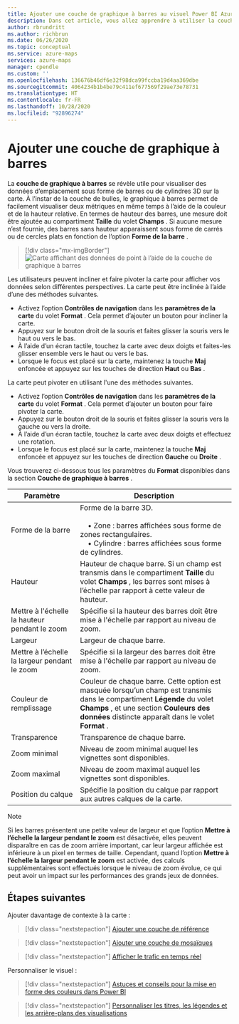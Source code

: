```yaml
---
title: Ajouter une couche de graphique à barres au visuel Power BI Azure Maps | Microsoft Azure Maps
description: Dans cet article, vous allez apprendre à utiliser la couche de graphique à barres dans le visuel Microsoft Azure Maps pour Power BI.
author: rbrundritt
ms.author: richbrun
ms.date: 06/26/2020
ms.topic: conceptual
ms.service: azure-maps
services: azure-maps
manager: cpendle
ms.custom: ''
ms.openlocfilehash: 136676b46df6e32f98dca99fccba19d4aa369dbe
ms.sourcegitcommit: 4064234b1b4be79c411ef677569f29ae73e78731
ms.translationtype: HT
ms.contentlocale: fr-FR
ms.lasthandoff: 10/28/2020
ms.locfileid: "92896274"
---
```

# <a name="add-a-bar-chart-layer"></a>Ajouter une couche de graphique à barres

La **couche de graphique à barres** se révèle utile pour visualiser des données d’emplacement sous forme de barres ou de cylindres 3D sur la carte. À l’instar de la couche de bulles, le graphique à barres permet de facilement visualiser deux métriques en même temps à l’aide de la couleur et de la hauteur relative. En termes de hauteur des barres, une mesure doit être ajoutée au compartiment **Taille** du volet **Champs** . Si aucune mesure n’est fournie, des barres sans hauteur apparaissent sous forme de carrés ou de cercles plats en fonction de l’option **Forme de la barre** .

> [!div class="mx-imgBorder"]
> ![Carte affichant des données de point à l’aide de la couche de graphique à barres](media/power-bi-visual/bar-chart-layer-styled.png)

Les utilisateurs peuvent incliner et faire pivoter la carte pour afficher vos données selon différentes perspectives. La carte peut être inclinée à l’aide d’une des méthodes suivantes.

-   Activez l’option **Contrôles de navigation** dans les **paramètres de la carte** du volet **Format** . Cela permet d’ajouter un bouton pour incliner la carte.
-   Appuyez sur le bouton droit de la souris et faites glisser la souris vers le haut ou vers le bas.
-   À l’aide d’un écran tactile, touchez la carte avec deux doigts et faites-les glisser ensemble vers le haut ou vers le bas.
-   Lorsque le focus est placé sur la carte, maintenez la touche **Maj** enfoncée et appuyez sur les touches de direction **Haut** ou **Bas** .

La carte peut pivoter en utilisant l'une des méthodes suivantes.

-   Activez l’option **Contrôles de navigation** dans les **paramètres de la carte** du volet **Format** . Cela permet d’ajouter un bouton pour faire pivoter la carte.
-   Appuyez sur le bouton droit de la souris et faites glisser la souris vers la gauche ou vers la droite.
-   À l’aide d’un écran tactile, touchez la carte avec deux doigts et effectuez une rotation.
-   Lorsque le focus est placé sur la carte, maintenez la touche **Maj** enfoncée et appuyez sur les touches de direction **Gauche** ou **Droite** .

Vous trouverez ci-dessous tous les paramètres du **Format** disponibles dans la section **Couche de graphique à barres** .

| Paramètre              | Description      |
|----------------------|------------------|
| Forme de la barre            | Forme de la barre 3D.<br/><br/>&nbsp;&nbsp;&nbsp;&nbsp;• Zone : barres affichées sous forme de zones rectangulaires.<br/>&nbsp;&nbsp;&nbsp;&nbsp;• Cylindre : barres affichées sous forme de cylindres. |
| Hauteur               | Hauteur de chaque barre. Si un champ est transmis dans le compartiment **Taille** du volet **Champs** , les barres sont mises à l’échelle par rapport à cette valeur de hauteur. |
| Mettre à l'échelle la hauteur pendant le zoom | Spécifie si la hauteur des barres doit être mise à l'échelle par rapport au niveau de zoom. |
| Largeur                | Largeur de chaque barre.  |
| Mettre à l’échelle la largeur pendant le zoom  | Spécifie si la largeur des barres doit être mise à l'échelle par rapport au niveau de zoom.  |
| Couleur de remplissage           | Couleur de chaque barre. Cette option est masquée lorsqu’un champ est transmis dans le compartiment **Légende** du volet **Champs** , et une section **Couleurs des données** distincte apparaît dans le volet **Format** . |
| Transparence         | Transparence de chaque barre. |
| Zoom minimal             | Niveau de zoom minimal auquel les vignettes sont disponibles. |
| Zoom maximal             | Niveau de zoom maximal auquel les vignettes sont disponibles. |
| Position du calque       | Spécifie la position du calque par rapport aux autres calques de la carte. |

> [!NOTE]
> Si les barres présentent une petite valeur de largeur et que l’option **Mettre à l’échelle la largeur pendant le zoom** est désactivée, elles peuvent disparaître en cas de zoom arrière important, car leur largeur affichée est inférieure à un pixel en termes de taille. Cependant, quand l’option **Mettre à l’échelle la largeur pendant le zoom** est activée, des calculs supplémentaires sont effectués lorsque le niveau de zoom évolue, ce qui peut avoir un impact sur les performances des grands jeux de données.

## <a name="next-steps"></a>Étapes suivantes

Ajouter davantage de contexte à la carte :

> [!div class="nextstepaction"]
> [Ajouter une couche de référence](power-bi-visual-add-reference-layer.md)

> [!div class="nextstepaction"]
> [Ajouter une couche de mosaïques](power-bi-visual-add-tile-layer.md)

> [!div class="nextstepaction"]
> [Afficher le trafic en temps réel](power-bi-visual-show-real-time-traffic.md)

Personnaliser le visuel :

> [!div class="nextstepaction"]
> [Astuces et conseils pour la mise en forme des couleurs dans Power BI](/power-bi/visuals/service-tips-and-tricks-for-color-formatting)

> [!div class="nextstepaction"]
> [Personnaliser les titres, les légendes et les arrière-plans des visualisations](/power-bi/visuals/power-bi-visualization-customize-title-background-and-legend)